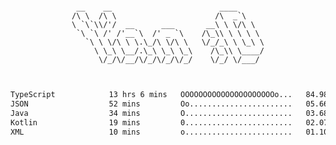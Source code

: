 <div align="center">
<pre><code>
 __    __                        ____      
/\ \  /\ \                      /\  _`\    
\ `\`\\/'/  __      ___       __\ \ \/\ \  
 `\ `\ /' /'__`\  /' _ `\    /\_\\ \ \ \ \ 
   `\ \ \/\ \ \.\_/\ \/\ \   \/_/_\ \ \_\ \
     \ \_\ \__/.\_\ \_\ \_\    /\_\\ \____/
      \/_/\/__/\/_/\/_/\/_/    \/_/ \/___/ 
                                           

</code></pre>

<!--START_SECTION:waka-->

```txt
TypeScript            13 hrs 6 mins   OOOOOOOOOOOOOOOOOOOOOo...   84.98 %
JSON                  52 mins         Oo.......................   05.66 %
Java                  34 mins         O........................   03.68 %
Kotlin                19 mins         0........................   02.07 %
XML                   10 mins         o........................   01.10 %
```

<!--END_SECTION:waka-->
